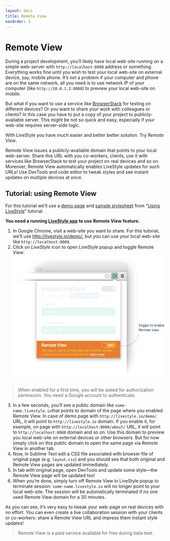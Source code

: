 ```yaml
---
layout: docs
title: Remote View
navOrder: 3
---
```

# Remote View

During a project development, you’ll likely have local web-site running on a simple web-server with `http://localhost:8080` address or something. Everything works fine until you wish to test your local web-site on external device, say, mobile phone. It’s not a problem if your computer and phone are on the same network, all you need is to use network IP of your computer (like `http://10.0.1.2:8080`) to preview your local web-site on mobile.

But what if you want to use a service like [BrowserStack](https://www.browserstack.com) for testing on different devices? Or you want to share your work with colleagues or clients? In this case you have to put a copy of your project to publicly-available server. This might be not so quick and easy, especially if your web-site requires server-side logic.

With LiveStyle you have much easier and better better solution. Try *Remote View*.

Remote View issues a publicly-available domain that points to your local web-server. Share this URL with you co-workers, clients, use it with services like BrowserStack to test your project on real devices and so on. Moreover, Remote View automatically enables LiveStyle updates for such URLs! Use DevTools and code editor to tweak styles and see instant updates on multiple devices at once.

## Tutorial: using Remote View

For this tutorial we’ll use a [demo page](/demo/) and [sample stylesheet](/demo/layout.css) from “[Using LiveStyle](/docs/using-livestyle/)” tutorial.

**You need a running [LiveStyle app](/#download) to use Remote View feature.**

1. In Google Chrome, visit a web-site you want to share. For this tutorial, we’ll use http://livestyle.io/demo/, but you can use your local web-site like `http://localhost:8080`.
2. Click on *LiveStyle* icon to open LiveStyle popup and toggle Remote View:
![image](../img/rv1.png)
> When enabled for a first time, you will be asked for authorization permission. You need a Google account to authenticate.
3. In a few seconds, you’ll see a public domain like `some-name.livestyle.io`that points to domain of the page where you enabled Remote View. In case of demo page with `http://livestyle.io/demo/` URL, it will point to `http://livestyle.io` domain. If you enable it, for example, on page with `http://localhost:8080/about/` URL, it will point to `http://localhost:8080` domain and so on. Use this domain to preview you local web-site on external devices or other browsers. But for now simply click on this public domain to open the same page via Remote View in another tab.
4. Now, in Sublime Text edit a CSS file associated with browser file of original page (e.g. `layout.css`) and you should see that both original and Remote View pages are updated immediately.
5. In tab with original page, open DevTools and update some style—the Remote View page will be updated too!
6. When you’re done, simply turn off Remote View in LiveStyle popup to terminate session: `some-name.livestyle.io` will no longer point to your local web-site. The session will be automatically terminated if no one used Remote View domain for a 30 minutes.

As you can see, it’s very easy to tweak your web-page on real devices with no effort. You can even create a live collaboration session with your clients or co-workers: share a Remote View URL and impress them instant style updates!

> Remote View is a paid service available for free during beta test.
